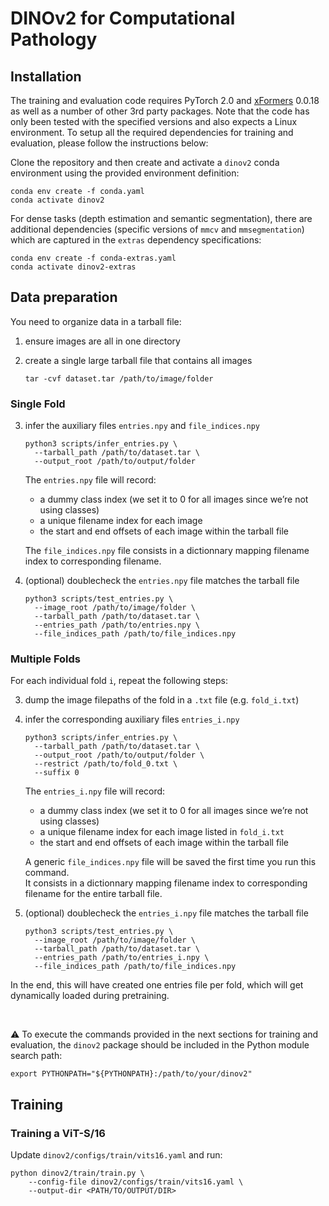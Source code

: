 # DINOv2 for Computational Pathology

## Installation

The training and evaluation code requires PyTorch 2.0 and [xFormers](https://github.com/facebookresearch/xformers) 0.0.18 as well as a number of other 3rd party packages. Note that the code has only been tested with the specified versions and also expects a Linux environment. To setup all the required dependencies for training and evaluation, please follow the instructions below:

Clone the repository and then create and activate a `dinov2` conda environment using the provided environment definition:

```shell
conda env create -f conda.yaml
conda activate dinov2
```

For dense tasks (depth estimation and semantic segmentation), there are additional dependencies (specific versions of `mmcv` and `mmsegmentation`) which are captured in the `extras` dependency specifications:

```shell
conda env create -f conda-extras.yaml
conda activate dinov2-extras
```

## Data preparation

You need to organize data in a tarball file:

1. ensure images are all in one directory
2. create a single large tarball file that contains all images

    ```shell
    tar -cvf dataset.tar /path/to/image/folder
    ```

### Single Fold

3. infer the auxiliary files `entries.npy` and `file_indices.npy`

    ```shell
    python3 scripts/infer_entries.py \
      --tarball_path /path/to/dataset.tar \
      --output_root /path/to/output/folder
    ```

    The `entries.npy` file will record:
    - a dummy class index (we set it to 0 for all images since we’re not using classes)
    - a unique filename index for each image
    - the start and end offsets of each image within the tarball file

    The `file_indices.npy` file consists in a dictionnary mapping filename index to corresponding filename.

4. (optional) doublecheck the `entries.npy` file matches the tarball file

    ```shell
    python3 scripts/test_entries.py \
      --image_root /path/to/image/folder \
      --tarball_path /path/to/dataset.tar \
      --entries_path /path/to/entries.npy \
      --file_indices_path /path/to/file_indices.npy
    ```

### Multiple Folds

For each individual fold `i`, repeat the following steps:

  3. dump the image filepaths of the fold in a `.txt` file (e.g. `fold_i.txt`)

  4. infer the corresponding auxiliary files `entries_i.npy`

      ```shell
      python3 scripts/infer_entries.py \
        --tarball_path /path/to/dataset.tar \
        --output_root /path/to/output/folder \
        --restrict /path/to/fold_0.txt \
        --suffix 0
      ```

      The `entries_i.npy` file will record:
      - a dummy class index (we set it to 0 for all images since we’re not using classes)
      - a unique filename index for each image listed in `fold_i.txt`
      - the start and end offsets of each image within the tarball file

      A generic `file_indices.npy` file will be saved the first time you run this command.<br>
      It consists in a dictionnary mapping filename index to corresponding filename for the entire tarball file.

  4. (optional) doublecheck the `entries_i.npy` file matches the tarball file

      ```shell
      python3 scripts/test_entries.py \
        --image_root /path/to/image/folder \
        --tarball_path /path/to/dataset.tar \
        --entries_path /path/to/entries_i.npy \
        --file_indices_path /path/to/file_indices.npy
      ```

In the end, this will have created one entries file per fold, which will get dynamically loaded during pretraining.

<br />

:warning: To execute the commands provided in the next sections for training and evaluation, the `dinov2` package should be included in the Python module search path:

```shell
export PYTHONPATH="${PYTHONPATH}:/path/to/your/dinov2"
```

## Training

### Training a ViT-S/16

Update `dinov2/configs/train/vits16.yaml` and run:

```shell
python dinov2/train/train.py \
    --config-file dinov2/configs/train/vits16.yaml \
    --output-dir <PATH/TO/OUTPUT/DIR>
```
